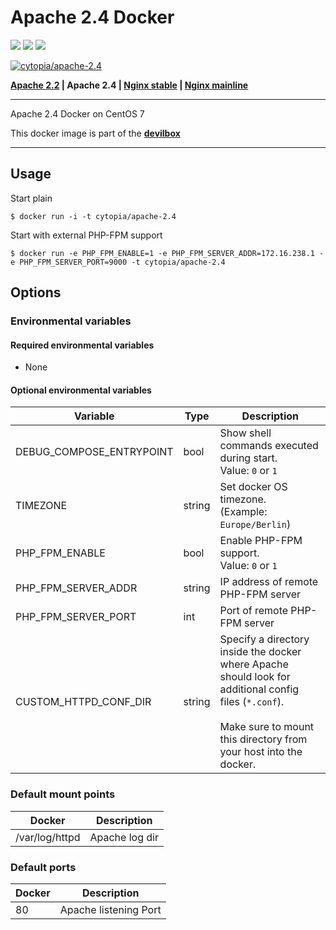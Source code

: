# Apache 2.4 Docker

[![](https://images.microbadger.com/badges/version/cytopia/apache-2.4.svg)](https://microbadger.com/images/cytopia/apache-2.4 "apache-2.4") [![](https://images.microbadger.com/badges/image/cytopia/apache-2.4.svg)](https://microbadger.com/images/cytopia/apache-2.4 "apache-2.4") [![](https://images.microbadger.com/badges/license/cytopia/apache-2.4.svg)](https://microbadger.com/images/cytopia/apache-2.4 "apache-2.4")

[![cytopia/apache-2.4](http://dockeri.co/image/cytopia/apache-2.4)](https://hub.docker.com/r/cytopia/apache-2.4/)

**[Apache 2.2](https://github.com/cytopia/docker-apache-2.2) | Apache 2.4 | [Nginx stable](https://github.com/cytopia/docker-nginx-stable) | [Nginx mainline](https://github.com/cytopia/docker-nginx-mainline)**

----

Apache 2.4 Docker on CentOS 7

This docker image is part of the **[devilbox](https://github.com/cytopia/devilbox)**

----

## Usage

Start plain

```shell
$ docker run -i -t cytopia/apache-2.4
```

Start with external PHP-FPM support

```shell
$ docker run -e PHP_FPM_ENABLE=1 -e PHP_FPM_SERVER_ADDR=172.16.238.1 -e PHP_FPM_SERVER_PORT=9000 -t cytopia/apache-2.4
```

## Options


### Environmental variables

#### Required environmental variables

- None

#### Optional environmental variables

| Variable | Type | Description |
|----------|------|-------------|
| DEBUG_COMPOSE_ENTRYPOINT | bool | Show shell commands executed during start.<br/>Value: `0` or `1` |
| TIMEZONE | string | Set docker OS timezone.<br/>(Example: `Europe/Berlin`) |
| PHP_FPM_ENABLE | bool | Enable PHP-FPM support.<br/>Value: `0` or `1` |
| PHP_FPM_SERVER_ADDR | string | IP address of remote PHP-FPM server |
| PHP_FPM_SERVER_PORT | int | Port  of remote PHP-FPM server |
| CUSTOM_HTTPD_CONF_DIR | string | Specify a directory inside the docker where Apache should look for additional config files (`*.conf`).<br/><br/>Make sure to mount this directory from your host into the docker. |


### Default mount points

| Docker | Description |
|--------|-------------|
| /var/log/httpd | Apache log dir |


### Default ports

| Docker | Description |
|--------|-------------|
| 80     | Apache listening Port |
